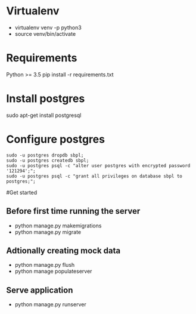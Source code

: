 # Virtualenv

* virtualenv venv -p python3
* source venv/bin/activate

# Requirements

Python >= 3.5
pip install -r requirements.txt

# Install postgres

sudo apt-get install postgresql

# Configure postgres

```
sudo -u postgres dropdb sbpl;
sudo -u postgres createdb sbpl;
sudo -u postgres psql -c "alter user postgres with encrypted password '121294';";
sudo -u postgres psql -c "grant all privileges on database sbpl to postgres;";
```
#Get started

## Before first time running the server

* python manage.py makemigrations
* python manage.py migrate

## Adtionally creating mock data

* python manage.py flush
* python manage populateserver

## Serve application

* python manage.py runserver

